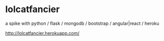 # lolcatfancier
a spike with python / flask / mongodb / bootstrap / angular|react / heroku

http://lolcatfancier.herokuapp.com/
